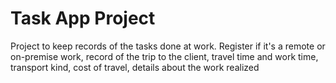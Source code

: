 # Task App Project
Project to keep records of the tasks done at work. 
Register if it's a remote or on-premise work, record of the trip to the client, travel time and work time, transport kind, cost of travel, details about the work realized
